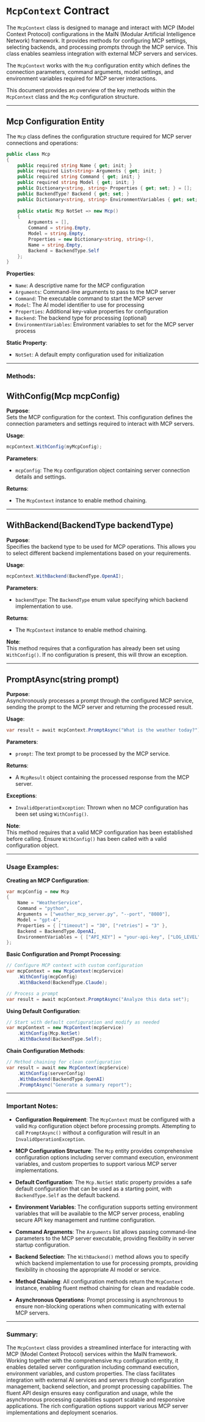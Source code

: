 # `McpContext` Contract

The `McpContext` class is designed to manage and interact with MCP (Model Context Protocol) configurations in the MaIN (Modular Artificial Intelligence Network) framework. It provides methods for configuring MCP settings, selecting backends, and processing prompts through the MCP service. This class enables seamless integration with external MCP servers and services.

The `McpContext` works with the `Mcp` configuration entity which defines the connection parameters, command arguments, model settings, and environment variables required for MCP server interactions.

This document provides an overview of the key methods within the `McpContext` class and the `Mcp` configuration structure.

---

## **Mcp Configuration Entity**

The `Mcp` class defines the configuration structure required for MCP server connections and operations:

```csharp
public class Mcp 
{
    public required string Name { get; init; }
    public required List<string> Arguments { get; init; }
    public required string Command { get; init; }
    public required string Model { get; init; }
    public Dictionary<string, string> Properties { get; set; } = [];
    public BackendType? Backend { get; set; }
    public Dictionary<string, string> EnvironmentVariables { get; set; } = [];
    
    public static Mcp NotSet => new Mcp()
    {
        Arguments = [],
        Command = string.Empty,
        Model = string.Empty,
        Properties = new Dictionary<string, string>(),
        Name = string.Empty,
        Backend = BackendType.Self
    };
}
```

**Properties**:
- `Name`: A descriptive name for the MCP configuration
- `Arguments`: Command-line arguments to pass to the MCP server
- `Command`: The executable command to start the MCP server
- `Model`: The AI model identifier to use for processing
- `Properties`: Additional key-value properties for configuration
- `Backend`: The backend type for processing (optional)
- `EnvironmentVariables`: Environment variables to set for the MCP server process

**Static Property**:
- `NotSet`: A default empty configuration used for initialization

---

### **Methods:**

## **WithConfig(Mcp mcpConfig)**

**Purpose**:  
Sets the MCP configuration for the context. This configuration defines the connection parameters and settings required to interact with MCP servers.

**Usage**:

```csharp
mcpContext.WithConfig(myMcpConfig);
```

**Parameters**:  
- `mcpConfig`: The `Mcp` configuration object containing server connection details and settings.

**Returns**:  
- The `McpContext` instance to enable method chaining.

---

## **WithBackend(BackendType backendType)**

**Purpose**:  
Specifies the backend type to be used for MCP operations. This allows you to select different backend implementations based on your requirements.

**Usage**:

```csharp
mcpContext.WithBackend(BackendType.OpenAI);
```

**Parameters**:  
- `backendType`: The `BackendType` enum value specifying which backend implementation to use.

**Returns**:  
- The `McpContext` instance to enable method chaining.

**Note**:  
This method requires that a configuration has already been set using `WithConfig()`. If no configuration is present, this will throw an exception.

---

## **PromptAsync(string prompt)**

**Purpose**:  
Asynchronously processes a prompt through the configured MCP service, sending the prompt to the MCP server and returning the processed result.

**Usage**:

```csharp
var result = await mcpContext.PromptAsync("What is the weather today?");
```

**Parameters**:  
- `prompt`: The text prompt to be processed by the MCP service.

**Returns**:  
- A `McpResult` object containing the processed response from the MCP server.

**Exceptions**:  
- `InvalidOperationException`: Thrown when no MCP configuration has been set using `WithConfig()`.

**Note**:  
This method requires that a valid MCP configuration has been established before calling. Ensure `WithConfig()` has been called with a valid configuration object.

---

### **Usage Examples:**

**Creating an MCP Configuration**:

```csharp
var mcpConfig = new Mcp
{
    Name = "WeatherService",
    Command = "python",
    Arguments = ["weather_mcp_server.py", "--port", "8080"],
    Model = "gpt-4",
    Properties = { ["timeout"] = "30", ["retries"] = "3" },
    Backend = BackendType.OpenAI,
    EnvironmentVariables = { ["API_KEY"] = "your-api-key", ["LOG_LEVEL"] = "INFO" }
};
```

**Basic Configuration and Prompt Processing**:

```csharp
// Configure MCP context with custom configuration
var mcpContext = new McpContext(mcpService)
    .WithConfig(mcpConfig)
    .WithBackend(BackendType.Claude);

// Process a prompt
var result = await mcpContext.PromptAsync("Analyze this data set");
```

**Using Default Configuration**:

```csharp
// Start with default configuration and modify as needed
var mcpContext = new McpContext(mcpService)
    .WithConfig(Mcp.NotSet)
    .WithBackend(BackendType.Self);
```

**Chain Configuration Methods**:

```csharp
// Method chaining for clean configuration
var result = await new McpContext(mcpService)
    .WithConfig(serverConfig)
    .WithBackend(BackendType.OpenAI)
    .PromptAsync("Generate a summary report");
```

---

### **Important Notes:**

- **Configuration Requirement**: The `McpContext` must be configured with a valid `Mcp` configuration object before processing prompts. Attempting to call `PromptAsync()` without a configuration will result in an `InvalidOperationException`.

- **MCP Configuration Structure**: The `Mcp` entity provides comprehensive configuration options including server command execution, environment variables, and custom properties to support various MCP server implementations.

- **Default Configuration**: The `Mcp.NotSet` static property provides a safe default configuration that can be used as a starting point, with `BackendType.Self` as the default backend.

- **Environment Variables**: The configuration supports setting environment variables that will be available to the MCP server process, enabling secure API key management and runtime configuration.

- **Command Arguments**: The `Arguments` list allows passing command-line parameters to the MCP server executable, providing flexibility in server startup configuration.

- **Backend Selection**: The `WithBackend()` method allows you to specify which backend implementation to use for processing prompts, providing flexibility in choosing the appropriate AI model or service.

- **Method Chaining**: All configuration methods return the `McpContext` instance, enabling fluent method chaining for clean and readable code.

- **Asynchronous Operations**: Prompt processing is asynchronous to ensure non-blocking operations when communicating with external MCP servers.

---

### Summary:

The `McpContext` class provides a streamlined interface for interacting with MCP (Model Context Protocol) services within the MaIN framework. Working together with the comprehensive `Mcp` configuration entity, it enables detailed server configuration including command execution, environment variables, and custom properties. The class facilitates integration with external AI services and servers through configuration management, backend selection, and prompt processing capabilities. The fluent API design ensures easy configuration and usage, while the asynchronous processing capabilities support scalable and responsive applications. The rich configuration options support various MCP server implementations and deployment scenarios.